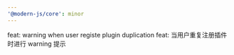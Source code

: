 ```yaml
---
'@modern-js/core': minor
---
```


feat: warning when user registe plugin duplication
feat: 当用户重复注册插件时进行 warning 提示
